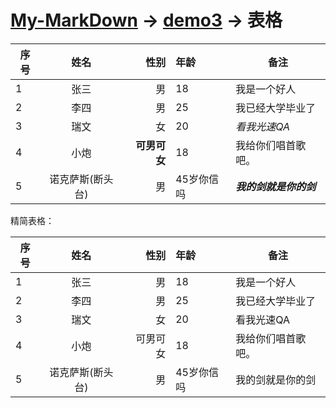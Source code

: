# [My-MarkDown](../README.md) -> [demo3](demo3.md) -> 表格

| 序号 | 姓名 | 性别 | 年龄 | 备注 |
| --- | :---: | ---: | :--- | --- |
| 1 | 张三 | 男 | 18 | 我是一个好人 |
| 2 | 李四 | 男 | 25 | 我已经大学毕业了 |
| 3 | 瑞文 | 女 | 20 | *看我光速QA* |
| 4 | 小炮 | **可男可女** | 18 | 我给你们唱首歌吧。 |
| 5 | 诺克萨斯(断头台) | 男 | 45岁你信吗 | ***我的剑就是你的剑*** |


精简表格：

 序号 | 姓名 | 性别 | 年龄 | 备注
 --- | :---: | ---: | :--- | ---
 1 | 张三 | 男 | 18 | 我是一个好人
 2 | 李四 | 男 | 25 | 我已经大学毕业了
 3 | 瑞文 | 女 | 20 | 看我光速QA
 4 | 小炮 | 可男可女 | 18 | 我给你们唱首歌吧。
 5 | 诺克萨斯(断头台) | 男 | 45岁你信吗 | 我的剑就是你的剑 


